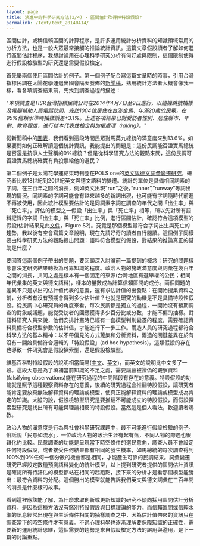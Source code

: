 ```yaml
---
layout: page
title: 演進中的科學研究方法(2/4) - 區間估計砍得掉特設假設?
permalink: /Text/text_20140414/
---
```

區間估計，或稱信賴區間的計算程序，是許多運用統計分析資料的知識領域常用的分析方法，也是一般大眾最常接觸的推論統計資訊。這篇文章假設讀者了解如何進行區間估計程序，我想討論用在心理科學研究分析有何好處與限制，這個限制使得進行假設檢驗型的研究還是需要假設檢定。

首先舉兩個使用區間估計的例子。第一個例子配合寫這篇文章時的時事，引用台灣指標民調在太陽花學運退出國會隔天發佈的[新聞稿](http://www.tisr.com.tw/?p=4041#more-4041)，熟用統計方法者大概會像我一樣，看各項調查結果前，先找到調查過程的描述：

"*本項調查是TISR台灣指標民調公司在2014年4月7日至9日進行，以隨機跳號抽樣及電腦輔助人員電話訪問，完訪1004位居住在台澎金馬、年滿20歲的民眾，在95%信賴水準時抽樣誤差±3.1%。上述各項結果已對受訪者性別、居住縣市、年齡、教育程度，進行樣本代表性檢定與加權處理（raking）。*"

從新聞稿中的[圖表](http://www.tisr.com.tw/wp-content/uploads/2014/04/TMBS_14_04_1_G51.png)，我們看到這段時間民眾對馬英九總統的滿意度來到13.6%。如果要問如何正確解讀這個統計資訊，我能提出的問題是：這份民調能否證實馬總統是否還是抗爭人士聲稱的9%總統？但是從科學研究方法的觀點來問，這份民調可否證實馬總統確實有負投票給他的選民？

第二個例子是太陽花學運結束時刊登在POLS one的[英文與德文詞彙變遷研究](http://www.plosone.org/article/info%3Adoi%2F10.1371%2Fjournal.pone.0093978)，研究者比較18世紀到20世紀英文與德文語料的變遷。統計的單位是具備相同詞素的字詞，在三百年之間的消長，例如英文出現"run”之後，”runner”,”runway”等詞出現的情況。同詞素的字詞可能會有越來越多的新詞出現，也可能有字詞隨時代前進不再被使用，因此統計模型要估計的是同詞素字詞在調查的年代之間「出生率」與「死亡率」。評估的模型之一假設「出生率」與「死亡率」相等，所以先對所有語料記錄的字詞「出生率」與「死亡率」比例，進行區間估計，確認符合這項模型的假設(估計結果見此[文件](http://s3-eu-west-1.amazonaws.com/files.figshare.com/1451200/File_S1.docx)，Figure S2)。究竟是那個模型最符合字詞出生與死亡的趨勢，我以後有空會寫篇文章說明，現在先請好奇的讀者自行閱讀。這個例子同樣要由科學研究方法的觀點提出問題：語料符合模型的假設，對結果的推論真正的幫助是什麼？

要回答這兩個例子帶出的問題，要回頭深入討論前一篇提到的概念：研究的問題樣態會決定研究結果轉換為可靠知識的程度。政治人物的施政滿意度與詞彙在幾百年之間的消長，共同之處是樣本有一個固定的來源(台灣地區有選舉權的公民；相同年代彙集的英文與德文語料)，樣本的量數成為計算信賴區間的成份。兩個問題的差異不只是求出的估計值代表的意義，還有求估計值的出發點：在開始搜集資料之前，分析者有沒有預期會得到多少估計值？也就是研究的動機是不是具備特設性假設。從民調中心研究員的角度來看，每次民調都是獨立的過程，一開始沒有預期調查的對象或議題，能從受訪者的回應獲得多少百分比或分數，才能不偏的抽樣。對語料研究人員來說，他們安排計畫時已經有一套模型判別變遷的程度，需要確認資料具備符合模型參數的估計值，才能進行下一步工作。兩造人員的研究過程都符合科學方法的基本精神：以不帶偏見的方式蒐集和分析資料，兩造的關鍵差異在於有沒有一開始具備符合邏輯的「特設假設」(ad hoc hypothesis)，這類假設的存在也導致一件研究會是假設探索型，還是假設檢驗型。

維基百科對特設假設的說明相當簡易([中文](http://zh.wikipedia.org/wiki/%E7%89%B9%E4%BE%8B%E5%81%87%E8%A8%AD)、[英文](http://en.wikipedia.org/wiki/Ad_hoc_hypothesis))，而英文的說明比中文多了一段。這段大意是為了填補當前知識的不足之處，需要讓會被證偽的觀察資料(falsifying observations)能在研究過程的中間階段有存在的意義。特設假設的功能就是賦予這種觀察資料存在的意義，後續的研究過程會推翻特設假設，讓研究者能肯定要放棄無法解釋資料的理論或模型，使真正能解釋資料的理論或模型成為肯定的知識。大膽的說，假設檢驗型研究是要推翻不可能成立的特設假設，而假設探索型研究是找出所有可能與理論相反的特設假設。當然這是個人看法，歡迎讀者賜教。

政治人物的滿意度是行為與社會科學研究課題中，最不可能進行假設檢驗的例子。俗話說「民意如流水」，一位政治人物的政治生涯有起有落，不同人物的際遇也很難化約比較。民意調查的功能是呈現當下時空條件的選民意向，調查人員不會設定任何特設假設，或者接受任何結果都有相同的發生機率，如馬總統的每次調查得到100%到0%任何一個分數的機會都是相同，才能產生可靠的民調結果。詞彙變遷研究已經設定數種預測語料變化的統計模型，以上提到研究者提供的區間估計資訊是確認所有待評估的模型都站在相同的起跑點，接下來的分析才是看那個模型能勝出：最符合資料的分配。這個勝出的模型就能告訴我們英文與德文詞彙在三百年間的消長是什麼樣的故事。

看到這裡應該能了解，為什麼求取創新或更新知識的研究不傾向採用區間估計分析資料，是因為這種方法沒有鑑別特設假設與目標理論的能力。而信賴區間或信賴水準的訊息經常出現在與生活條件相關的抽樣調查之中，因為估計值帶來的資訊只在調查當下的時空條件才有意義。不過心理科學也逐漸理解要保障知識的正確性，需要新的運用統計思維，這個需要的趨勢是來自假設檢定方法的誤用與濫用，是下一篇的討論重點。
